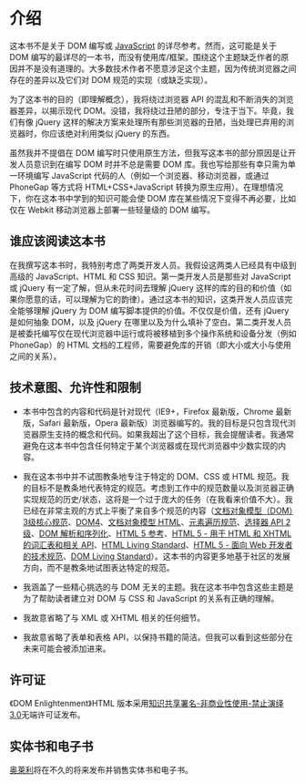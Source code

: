 # 介绍

这本书不是关于 DOM 编写或 [JavaScript](http://javascriptenlightenment.com/) 的详尽参考。然而，这可能是关于 DOM 编写的最详尽的一本书，而没有使用库/框架。围绕这个主题缺乏作者的原因并不是没有道理的。大多数技术作者不愿意涉足这个主题，因为传统浏览器之间存在的差异以及它们对 DOM 规范的实现（或缺乏实现）。

为了这本书的目的（即理解概念），我将绕过浏览器 API 的混乱和不断消失的浏览器差异，以揭示现代 DOM。没错，我将绕过丑陋的部分，专注于当下。毕竟，我们有像 jQuery 这样的解决方案来处理所有那些浏览器的丑陋，当处理已弃用的浏览器时，你应该绝对利用类似 jQuery 的东西。

虽然我并不提倡在 DOM 编写时只使用原生方法，但我写这本书的部分原因是让开发人员意识到在编写 DOM 时并不总是需要 DOM 库。我也写给那些有幸只需为单一环境编写 JavaScript 代码的人（例如一个浏览器、移动浏览器，或通过 PhoneGap 等方式将 HTML+CSS+JavaScript 转换为原生应用）。在理想情况下，你在这本书中学到的知识可能会使 DOM 库在某些情况下变得不再必要，比如仅在 Webkit 移动浏览器上部署一些轻量级的 DOM 编写。

## 谁应该阅读这本书

在我撰写这本书时，我特别考虑了两类开发人员。我假设这两类人已经具有中级到高级的 JavaScript、HTML 和 CSS 知识。第一类开发人员是那些对 JavaScript 或 jQuery 有一定了解，但从未花时间去理解 jQuery 这样的库的目的和价值（如果你愿意的话，可以理解为它的韵律）。通过这本书的知识，这类开发人员应该完全能够理解 jQuery 为 DOM 编写脚本提供的价值。不仅仅是价值，还有 jQuery 是如何抽象 DOM，以及 jQuery 在哪里以及为什么填补了空白。第二类开发人员是被委托编写仅在现代浏览器中运行或将被移植到多个操作系统和设备分发（例如 PhoneGap）的 HTML 文档的工程师，需要避免库的开销（即大小或大小与使用之间的关系）。

## 技术意图、允许性和限制

+   本书中包含的内容和代码是针对现代（IE9+，Firefox 最新版，Chrome 最新版，Safari 最新版，Opera 最新版）浏览器编写的。我的目标是只包含现代浏览器原生支持的概念和代码。如果我超出了这个目标，我会提醒读者。我通常避免在这本书中包含任何特定于某个浏览器或在现代浏览器中少数实现的内容。

+   我在这本书中并不试图教条地专注于特定的 DOM、CSS 或 HTML 规范。我的目标不是教条地代表特定的规范。考虑到工作中的规范数量以及浏览器正确实现规范的历史/状态，这将是一个过于庞大的任务（在我看来价值不大）。我已经在非常主观的方式上平衡了来自多个规范的内容（[文档对象模型（DOM）3级核心规范](http://www.w3.org/TR/2004/REC-DOM-Level-3-Core-20040407/core.html)、[DOM4](http://www.w3.org/TR/dom/)、[文档对象模型 HTML](http://www.w3.org/TR/2003/REC-DOM-Level-2-HTML-20030109/html.html)、[元素遍历规范](http://www.w3.org/TR/ElementTraversal/)、[选择器 API 2级](http://www.w3.org/TR/selectors-api2/)、[DOM 解析和序列化](http://html5.org/specs/dom-parsing.html)、[HTML 5 参考](http://dev.w3.org/html5/html-author/)、[HTML 5 - 用于 HTML 和 XHTML 的词汇表和相关 API](http://www.w3.org/TR/html5/)、[HTML Living Standard](http://www.whatwg.org/specs/web-apps/current-work/multipage/)、[HTML 5 - 面向 Web 开发者的技术规范](http://developers.whatwg.org/)、[DOM Living Standard](http://dom.spec.whatwg.org/)）。这本书的内容更多地基于社区的发展方向，而不是教条地试图表达特定的规范。

+   我涵盖了一些精心挑选的与 DOM 无关的主题。我在这本书中包含这些主题是为了帮助读者建立对 DOM 与 CSS 和 JavaScript 的关系有正确的理解。

+   我故意省略了与 XML 或 XHTML 相关的任何细节。

+   我故意省略了表单和表格 API，以保持书籍的简洁。但我可以看到这些部分在未来可能会被添加进来。

## 许可证

《DOM Enlightenment》HTML 版本采用[知识共享署名-非商业性使用-禁止演绎 3.0](http://creativecommons.org/licenses/by-nc-nd/3.0/)无端许可证发布。

## 实体书和电子书

[奥莱利](http://oreilly.com/)将在不久的将来发布并销售实体书和电子书。
